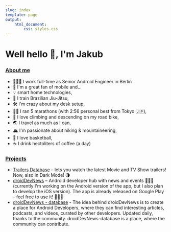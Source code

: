 ```yaml
---
slug: index
template: page
output:
    html_document:
        css: styles.css
---
```


<style>
    h1 {
        border-bottom-width: 0px;
    }
    h2 {
        border-bottom-width: 0px;
    }
    h3 {
        border-bottom-width: 0px;
    }
</style>

<h1>Well hello 👋, I'm Jakub</h1>

### [About me](/about)

- 👨🏼‍💻 I work full-time as Senior Android Engineer in Berlin
- 📱 I'm a great fan of mobile and...
- 💡 smart home technologies,
- 🥋 I train Brazilian Jiu-Jitsu,
- 🛠 I'm crazy about my desk setup,
- 🏃‍♂️ I ran 5 marathons (with 2:56 personal best from Tokyo 🇯🇵),
- 🚴 I love climbing and descending on my road bike,
- 🌏 I travel as much as I can,
- 🏔 I'm passionate about hiking & mountaineering,
- 🏀 I love basketball,
- ☕️ I drink hectoliters of coffee (a day)

### [Projects](/wiki/projects)

- [Trailers Database](https://apps.apple.com/pl/app/trailers-database/id1393732085) – lets you watch the latest Movie and TV Show trailers! Now, also in Dark Mode! 🌗
- [droidDevNews](https://play.google.com/store/apps/details?id=com.jacobzmidzinski.droiddevnews) – Android developer hub with news and events 👨🏼‍💻(currently I'm working on the Android version of the app, but I also plan to develop the iOS version). The app is already released on Google Play - feel free to use it! 🧑🏼‍🚀
- [droidDevNews - database](https://github.com/jacobzmidzinski/droidDevNews-database) - The idea behind droidDevNews is to create a place for Android Developers, where they can find interesting articles, podcasts, and videos, curated by other developers. Updated daily, thanks to the community. droidDevNews-database is a place, where the community can contribute.
